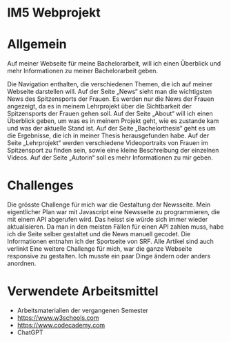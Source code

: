 # IM5 Webprojekt

# Allgemein

Auf meiner Webseite für meine Bachelorarbeit, will ich einen Überblick und mehr Informationen zu meiner Bachelorarbeit geben.

Die Navigation enthalten, die verschiedenen Themen, die ich auf meiner Webseite darstellen will. 
Auf der Seite „News“ sieht man die wichtigsten News des Spitzensports der Frauen. Es werden nur die News der Frauen angezeigt, da es in meinem Lehrprojekt über die Sichtbarkeit der Spitzensports der Frauen gehen soll.
Auf der Seite „About“ will ich einen Überblick geben, um was es in meinem Projekt geht, wie es zustande kam und was der aktuelle Stand ist.
Auf der Seite „Bachelorthesis“ geht es um die Ergebnisse, die ich in meiner Thesis herausgefunden habe.
Auf der Seite „Lehrprojekt“ werden verschiedene Videoportraits von Frauen im Spitzensport zu finden sein, sowie eine kleine Beschreibung der einzelnen Videos.
Auf der Seite „Autorin“ soll es mehr Informationen zu mir geben.

# Challenges

Die grösste Challenge für mich war die Gestaltung der Newsseite. Mein eigentlicher Plan war mit Javascript eine Newsseite zu programmieren, die mit einem API abgerufen wird. Das heisst sie würde sich immer wieder aktualisieren. Da man in den meisten Fällen für einen API zahlen muss, habe ich die Seite selber gestaltet und die News manuell gecodet. Die Informationen entnahm ich der Sportseite von SRF. Alle Artikel sind auch verlinkt
Eine weitere Challenge für mich, war die ganze Webseite responsive zu gestalten. Ich musste ein paar Dinge ändern oder anders anordnen.

# Verwendete Arbeitsmittel
- Arbeitsmaterialien der vergangenen Semester
- https://www.w3schools.com
- https://www.codecademy.com
- ChatGPT
